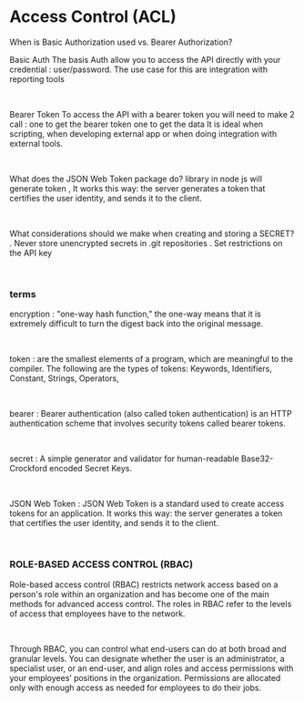# Access Control (ACL)

When is Basic Authorization used vs. Bearer Authorization?

Basic Auth
The basis Auth allow you to access the API directly with your credential : user/password.
The use case for this are integration with reporting tools 

<br> 

Bearer Token
To access the API with a bearer token you will need to make 2 call :
one to get the bearer token
one to get the data
 It is ideal when scripting, when developing external app or when doing integration with external tools.

<br> 


What does the JSON Web Token package do?
library in node js will generate token , It works this way: the server generates a token that certifies the user identity, and sends it to the client.

<br> 


What considerations should we make when creating and storing a SECRET?
. Never store unencrypted secrets in .git repositories
. Set restrictions on the API key

<br> 


### terms

encryption : "one-way hash function," the one-way means that it is extremely difficult to turn the digest back into the original message. 

<br> 


token : are the smallest elements of a program, which are meaningful to the compiler. The following are the types of tokens: Keywords, Identifiers, Constant, Strings, Operators, 

<br> 


bearer : Bearer authentication (also called token authentication) is an HTTP authentication scheme that involves security tokens called bearer tokens.

<br> 


secret : A simple generator and validator for human-readable Base32-Crockford encoded Secret Keys.

<br> 


JSON Web Token : JSON Web Token is a standard used to create access tokens for an application. It works this way: the server generates a token that certifies the user identity, and sends it to the client.


<br> 


### ROLE-BASED ACCESS CONTROL (RBAC)

Role-based access control (RBAC) restricts network access based on a person's role within an organization and has become one of the main methods for advanced access control. The roles in RBAC refer to the levels of access that employees have to the network.

<br> 


Through RBAC, you can control what end-users can do at both broad and granular levels. You can designate whether the user is an administrator, a specialist user, or an end-user, and align roles and access permissions with your employees’ positions in the organization. Permissions are allocated only with enough access as needed for employees to do their jobs.